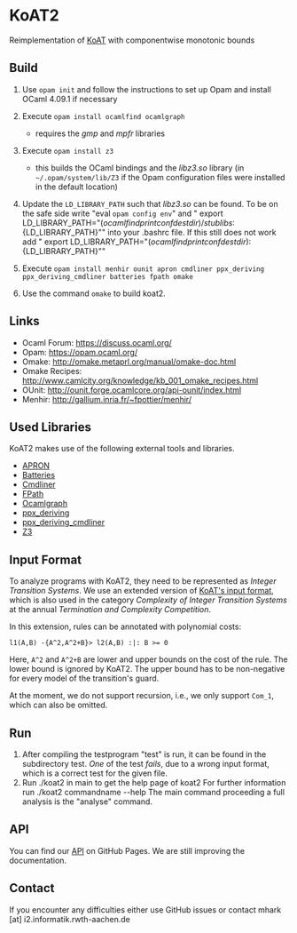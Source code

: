# KoAT2
Reimplementation of [KoAT](<https://github.com/s-falke/kittel-koat/>) with componentwise monotonic bounds

## Build
1. Use `opam init` and follow the instructions to set up Opam and install OCaml 4.09.1 if necessary

2. Execute `opam install ocamlfind ocamlgraph`
      * requires the _gmp_ and _mpfr_ libraries
      
3. Execute `opam install z3`
      * this builds the OCaml bindings and the _libz3.so_ library (in `~/.opam/system/lib/Z3` if the Opam configuration files were installed in the default location)
      
4. Update the `LD_LIBRARY_PATH` such that _libz3.so_ can be found. To be on the safe side write "eval `opam config env`" and "
export LD_LIBRARY_PATH="$(ocamlfind printconf destdir)/stublibs:${LD_LIBRARY_PATH}"" into your .bashrc file. If this still does not work add "
export LD_LIBRARY_PATH="$(ocamlfind printconf destdir):${LD_LIBRARY_PATH}"" 

5. Execute `opam install menhir ounit apron cmdliner ppx_deriving ppx_deriving_cmdliner batteries fpath omake`
  
6. Use the command `omake` to build koat2.
  
## Links

- Ocaml Forum: https://discuss.ocaml.org/
- Opam: https://opam.ocaml.org/
- Omake: http://omake.metaprl.org/manual/omake-doc.html
- Omake Recipes: http://www.camlcity.org/knowledge/kb_001_omake_recipes.html
- OUnit: http://ounit.forge.ocamlcore.org/api-ounit/index.html
- Menhir: http://gallium.inria.fr/~fpottier/menhir/

## Used Libraries
KoAT2 makes use of the following external tools and libraries.

- [APRON](<https://antoinemine.github.io/Apron/doc/>)
- [Batteries](<http://ocaml-batteries-team.github.io/batteries-included/hdoc2/>)
- [Cmdliner](<http://erratique.ch/software/cmdliner/doc/Cmdliner>)
- [FPath](<https://erratique.ch/software/fpath>)
- [Ocamlgraph](<http://ocamlgraph.lri.fr/doc/>)
- [ppx_deriving](<https://github.com/ocaml-ppx/ppx_deriving>)
- [ppx_deriving_cmdliner](<https://github.com/hammerlab/ppx_deriving_cmdliner>)
- [Z3](https://github.com/Z3Prover/z3)

## Input Format

To analyze programs with KoAT2, they need to be represented as *Integer Transition Systems*.
We use an extended version of [KoAT's input format](http://aprove.informatik.rwth-aachen.de/eval/IntegerComplexity/), which is also used in the category *Complexity of Integer Transition Systems* at the annual *Termination and Complexity Competition*.

In this extension, rules can be annotated with polynomial costs:

```
l1(A,B) -{A^2,A^2+B}> l2(A,B) :|: B >= 0
```
Here, `A^2` and `A^2+B` are lower and upper bounds on the cost of the rule.
The lower bound is ignored by KoAT2.
The upper bound has to be non-negative for every model of the transition's guard.

At the moment, we do not support recursion, i.e., we only support `Com_1`, which can also be omitted.

## Run

1. After compiling the testprogram "test" is run, it can be found in the subdirectory test.
  *One* of the test *fails*, due to a wrong input format, which is a correct test for the given file.
2. Run ./koat2 in main to get the help page of koat2
  For further information run ./koat2 commandname --help
  The main command proceeding a full analysis is the "analyse" command.

## API
You can find our [API](<https://aprove-developers.github.io/KoAT2-Releases/index.html>) on GitHub Pages. We are still improving the documentation.

## Contact
If you encounter any difficulties either use GitHub issues or contact mhark [at] i2.informatik.rwth-aachen.de
